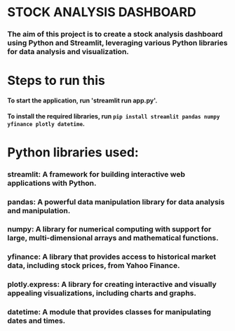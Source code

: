 # STOCK ANALYSIS DASHBOARD
### The aim of this project is to create a stock analysis dashboard using Python and Streamlit, leveraging various Python libraries for data analysis and visualization.

# Steps to run this
#### To start the application, run 'streamlit run app.py'.
#### To install the required libraries, run `pip install streamlit pandas numpy yfinance plotly datetime`.

# Python libraries used:

### streamlit: A framework for building interactive web applications with Python.
### pandas: A powerful data manipulation library for data analysis and manipulation.
### numpy: A library for numerical computing with support for large, multi-dimensional arrays and mathematical functions.
### yfinance: A library that provides access to historical market data, including stock prices, from Yahoo Finance.
### plotly.express: A library for creating interactive and visually appealing visualizations, including charts and graphs.
### datetime: A module that provides classes for manipulating dates and times.
